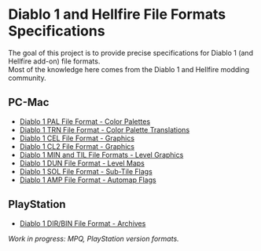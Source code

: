 # Diablo 1 and Hellfire File Formats Specifications

The goal of this project is to provide precise specifications for Diablo 1 (and Hellfire add-on) file formats.  
Most of the knowledge here comes from the Diablo 1 and Hellfire modding community.

## PC-Mac

- [Diablo 1 PAL File Format - Color Palettes](PC-Mac/PAL.md)
- [Diablo 1 TRN File Format - Color Palette Translations](PC-Mac/TRN.md)
- [Diablo 1 CEL File Format - Graphics](PC-Mac/CEL.md)
- [Diablo 1 CL2 File Format - Graphics](PC-Mac/CL2.md)
- [Diablo 1 MIN and TIL File Formats - Level Graphics](PC-Mac/MIN-TIL.md)
- [Diablo 1 DUN File Format - Level Maps](PC-Mac/DUN.md)
- [Diablo 1 SOL File Format - Sub-Tile Flags](PC-Mac/SOL.md)
- [Diablo 1 AMP File Format - Automap Flags](PC-Mac/AMP.md)


## PlayStation

- [Diablo 1 DIR/BIN File Format - Archives](PSX/DIRBIN.md)

*Work in progress: MPQ, PlayStation version formats.*
